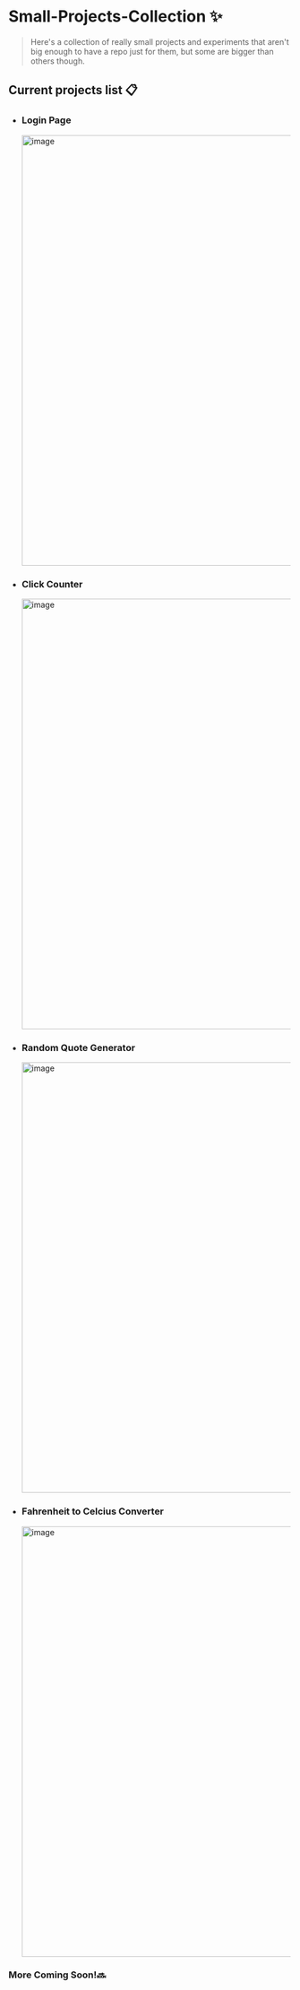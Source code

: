 # Small-Projects-Collection ✨
> Here's a collection of really small projects and experiments that aren't big enough to have a repo just for them, but some are bigger than others though.

## Current projects list 📋
- ### Login Page
  <img width="1366" height="768" alt="image" src="https://github.com/user-attachments/assets/27c93f3e-f597-4ea1-ae7f-28759101c53b" />
- ### Click Counter
   <img width="1366" height="768" alt="image" src="https://github.com/user-attachments/assets/c548ec75-4a7d-435c-97b0-42f96924910a" />
- ### Random Quote Generator
  <img width="1366" height="768" alt="image" src="https://github.com/user-attachments/assets/32100431-7ab5-4247-b348-6e324547ab51" />
- ### Fahrenheit to Celcius Converter
  <img width="1366" height="768" alt="image" src="https://github.com/user-attachments/assets/3241b19d-f6b9-4fc2-a523-5ea99cd4e6ae" /> <br>
### More Coming Soon!🔜

